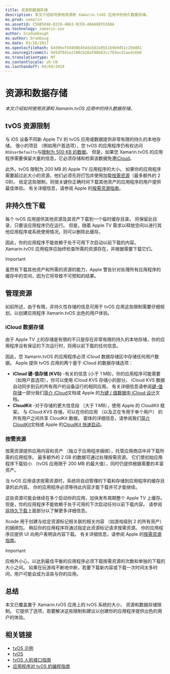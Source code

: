 ```yaml
---
title: 资源和数据存储
description: 本文介绍如何使用资源和 Xamarin.tvOS 应用中的持久数据存储。
ms.prod: xamarin
ms.assetid: C56B5046-D2C0-4B63-9CE0-ADAA0EFD368A
ms.technology: xamarin-ios
author: bradumbaugh
ms.author: brumbaug
ms.date: 03/16/2017
ms.openlocfilehash: b4d96ef50498b454da583a955169b9d51c29dd01
ms.sourcegitcommit: 945df041e2180cb20af08b83cc703ecd1aedc6b0
ms.translationtype: MT
ms.contentlocale: zh-CN
ms.lasthandoff: 04/04/2018
---
```

# <a name="resources-and-data-storage"></a>资源和数据存储

_本文介绍如何使用资源和 Xamarin.tvOS 应用中的持久数据存储。_

<a name="tvOS-Resource-Limitations" />

## <a name="tvos-resource-limitations"></a>tvOS 资源限制

与 iOS 设备不同新 Apple TV 的 tvOS 应用或数据提供非常有限的持久的本地存储。 很小的项目 （例如用户首选项），您 tvOS 的应用程序仍有权访问`NSUserDefaults`与[限制为 500 KB 的数据](https://forums.developer.apple.com/message/50696#50696)。 但是，如果您 Xamarin.tvOS 的应用程序需要保留大量的信息，它必须存储和检索该数据免遭[iCloud](#iCloud-Data-Storage)。

此外，tvOS 限制为 200 MB 的 Apple TV 应用程序的大小。 如果你的应用程序需要超过此大小的资源，他们必须先将打包并使用加载[按需资源](#On-Demand-Resources)（最多额外的 2 GB)。 给定这些限制，则很关键你正确时间下载其他资产的应用程序的用户提供最佳体验。 有关详细信息，请参阅 Apple 的[按需资源指南](https://developer.apple.com/library/prerelease/tvos/documentation/FileManagement/Conceptual/On_Demand_Resources_Guide/index.html#//apple_ref/doc/uid/TP40015083)。

<a name="Non-Persistent-Downloads" />

## <a name="non-persistent-downloads"></a>非持久性下载

每个 tvOS 应用提供其他资源及其资产下载到一个临时缓存目录。 将保留此目录，只要该应用程序仍在运行。 但是，随着 Apple TV 需求以释放空间以进行其他应用程序或系统使用情况，则可以删除此缓存。

因此，你的应用程序不能依赖于处于可用下次启动以前下载的内容。 Xamarin.tvOS 应用程序应始终检查所需的资源存在，并根据需要下载它们。

> [!IMPORTANT]
> 虽然有下载其他资产和所需的资源的能力，Apple 警告针对处理所有应用程序的缓存中的空间，因为它将导致不可预知的结果。




<a name="Managing-Resources" />

## <a name="managing-resources"></a>管理资源

如前所述，由于有限，非持久性存储的信息可用于 tvOS 应用这些限制需要仔细规划，以创建应用程序 Xamarin.tvOS 出色的用户体验。

<a name="iCloud-Data-Storage" />

### <a name="icloud-data-storage"></a>iCloud 数据存储

由于 Apple TV 上的存储是有限的不只是存在非常有限的持久的本地存储，你的应用程序没有保证的下次运行时，将用以前下载的任何信息。

因此，您 Xamarin.tvOS 的应用程序必须 iCloud 数据存储区中存储任何用户数据。 Apple 提供 tvOS 应用的两个基于 iCloud 的数据存储选项：

- **iCloud 键-值存储 (KVS)** -有关的信息 (小于 1 MB)，你的应用程序可能需要 （如用户首选项），你可以使用 iCloud KVS 存储小的部分。 iCloud KVS 数据自动同步到云的所有用户的设备运行的相同应用。 有关详细信息请参阅[键-值存储](~/ios/data-cloud/introduction-to-icloud.md)一部分我们[简介 iCloud](~/ios/data-cloud/introduction-to-icloud.md)文档或 Apple 的[为键 / 值数据中 iCloud 设计](https://developer.apple.com/library/prerelease/tvos/documentation/General/Conceptual/iCloudDesignGuide/Chapters/DesigningForKey-ValueDataIniCloud.html#//apple_ref/doc/uid/TP40012094-CH7)文档。
- **CloudKit** -对于存储的更大信息段 （大于 1 MB），使用 Apple 的 CloudKit 框架。 与 iCloud KVS 存储，可以在你的应用 （以及正在专用于单个用户） 的所有用户之间共享 CloudKit 数据。 窗体的详细信息，请参阅我们[简介 CloudKit](~/ios/data-cloud/intro-to-cloudkit.md)文档或 Apple 的[CloudKit 快速启动](https://developer.apple.com/library/prerelease/tvos/documentation/DataManagement/Conceptual/CloudKitQuickStart/Introduction/Introduction.html#//apple_ref/doc/uid/TP40014987)。

<a name="On-Demand-Resources" />

### <a name="on-demand-resources"></a>按需资源

按需资源提供应用内容和资产 （独立于应用程序捆绑），托管应用商店中并下载所需的应用程序。 最多额外的 2 GB 的数据可通过处理按需资源。 它们使初始应用程序下载较小 （tvOS 应用限于 200 MB 的最大值），同时仍提供根据需要的丰富资产。

当 tvOS 应用请求按需资源时，系统将自动管理的下载和存储到应用程序的缓存目录的此内容。 你的应用程序必须等待此内容才能下载并可才能继续。

这些资源可能会继续在多个启动你的应用，加快发布周期整个 Apple TV 上缓存。 但是，你的应用程序不能依赖于处于可用的下次启动任何以前下载内容。 请参阅[非持久下载](#Non-Persistent-Downloads)上面部分以了解更多详细信息。

Xcode 用于创建与给定资源标记相关联的相关内容 （如游戏级别 2 的所有资产） 的捆绑包。 稍后你的应用程序将通过指定此资源标记请求按需资源。 你的应用程序应提供 UI 向用户表明该内容下载。 有关详细信息，请参阅 Apple 的[按需资源指南](https://developer.apple.com/library/prerelease/tvos/documentation/FileManagement/Conceptual/On_Demand_Resources_Guide/index.html#//apple_ref/doc/uid/TP40015083)。

> [!IMPORTANT]
> 应格外小心，以达到最佳平衡的应用程序必须下载按需资源的次数和单独的下载的大小之间。 如果在玩游戏不断地中断，若要下载新内容或下载一次时间太多时间，用户可能会成为沮丧与你的应用。




<a name="Summary" />

## <a name="summary"></a>总结

本文已覆盖置于 Xamarin.tvOS 应用上的 tvOS 系统的大小、 资源和数据存储限制。 它提供了选项，若要解决这些限制和建议以创建你的应用程序提供出色的用户的体验。



## <a name="related-links"></a>相关链接

- [tvOS 示例](https://developer.xamarin.com/samples/tvos/all/)
- [tvOS](https://developer.apple.com/tvos/)
- [tvOS 人机接口指南](https://developer.apple.com/tvos/human-interface-guidelines/)
- [应用程序对 tvOS 的编程指南](https://developer.apple.com/library/prerelease/tvos/documentation/General/Conceptual/AppleTV_PG/)

